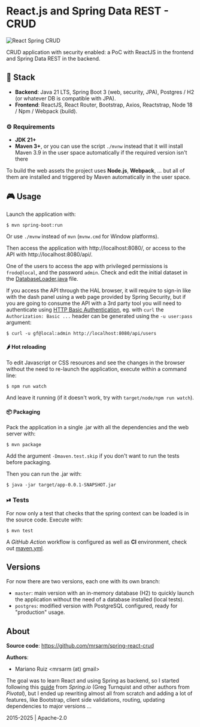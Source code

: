 React.js and Spring Data REST - CRUD
====================================

![React Spring CRUD](docs/img/spring-react-crud.png)

CRUD application with security enabled: a PoC with
ReactJS in the frontend and Spring Data REST in the backend.

## 🚀 Stack

- **Backend**: Java 21 LTS, Spring Boot 3 (web, security, JPA),
  Postgres / H2 (or whatever DB is compatible with JPA).
- **Frontend**: ReactJS, React Router, Bootstrap,
  Axios, Reactstrap, Node 18 / Npm / Webpack (build).


### ⚙️ Requirements

- **JDK 21+**
- **Maven 3+**, or you can use the script `./mvnw` instead that it will install
  Maven 3.9 in the user space automatically if the required version isn't there

To build the web assets the project uses **Node.js**, **Webpack**, ...
but all of them are installed and triggered by Maven automatically
in the user space.


## 🎮 Usage

Launch the application with:

    $ mvn spring-boot:run

Or use `./mvnw` instead of `mvn` (`mvnw.cmd` for Window platforms).

Then access the application with http://localhost:8080/, or access
to the API with http://localhost:8080/api/.

One of the users to access the app with privileged permissions is `frodo@local`,
and the password `admin`. Check and edit the initial dataset in
the [DatabaseLoader.java](src/main/java/ar/com/mrdev/app/user/DatabaseLoader.java#L46-L50)
file.

If you access the API through the HAL browser, it will require to sign-in
like with the dash panel using a web page provided by Spring Security,
but if you are going to consume the API with a 3rd party tool
you will need to authenticate using
[HTTP Basic Authentication](https://en.wikipedia.org/wiki/Basic_access_authentication),
eg. with `curl` the `Authorization: Basic ...` header can be generated using
the `-u user:pass` argument:

    $ curl -u gf@local:admin http://localhost:8080/api/users

#### 🌶 Hot reloading

To edit Javascript or CSS resources and see the changes in the
browser without the need to re-launch the application, execute within
a command line:

    $ npm run watch

And leave it running (if it doesn't work, try with `target/node/npm run watch`).


#### 📦 Packaging

Pack the application in a single .jar with all the dependencies
and the web server with:

    $ mvn package

Add the argument `-Dmaven.test.skip` if you don't want to run the tests before packaging.

Then you can run the .jar with:

    $ java -jar target/app-0.0.1-SNAPSHOT.jar


### ⏯ Tests

For now only a test that checks that the spring context
can be loaded is in the source code. Execute with:

    $ mvn test

A _GitHub Action_ workflow is configured as well
as **CI** environment, check out [maven.yml](.github/workflows/maven.yml).

Versions
--------

For now there are two versions, each one with its own branch:

- `master`: main version with an in-memory database (H2) to quickly
  launch the application without the need of a database installed (local tests).
- `postgres`: modified version with PostgreSQL configured,
  ready for "production" usage.


About
-----

**Source code**: https://github.com/mrsarm/spring-react-crud

**Authors**:
* Mariano Ruiz <mrsarm (at) gmail>

The goal was to learn React and using Spring as backend, so I started
following this [guide](https://spring.io/guides/tutorials/react-and-spring-data-rest)
from _Spring.io_ (Greg Turnquist and other authors from _Pivotal_), but I ended up
rewriting  almost all from scratch and adding a lot of features, like Bootstrap,
client side validations, routing, updating dependencies to major versions ...

2015-2025  |  Apache-2.0
